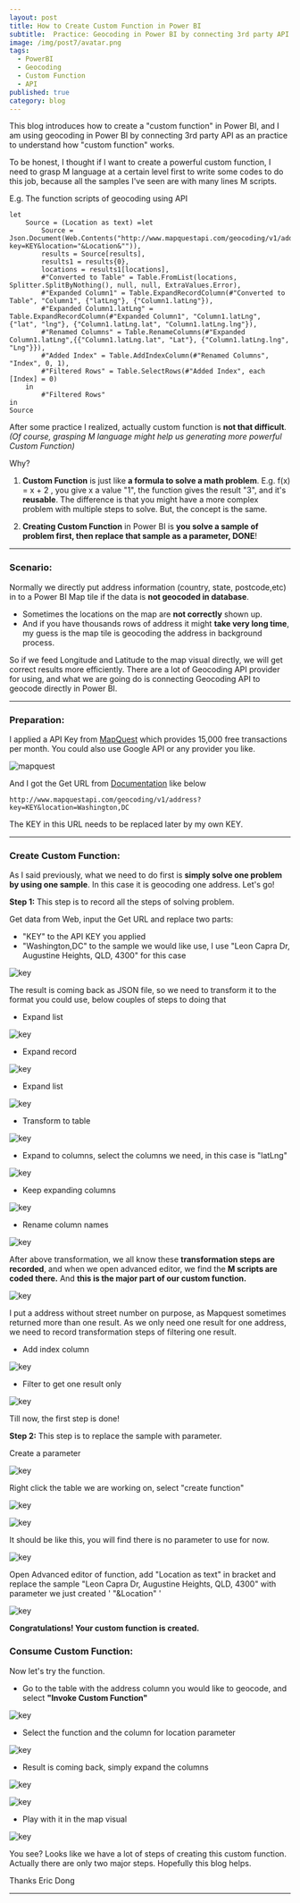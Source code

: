 ```yaml
---
layout: post
title: How to Create Custom Function in Power BI
subtitle:  Practice: Geocoding in Power BI by connecting 3rd party API
image: /img/post7/avatar.png
tags:
  - PowerBI
  - Geocoding
  - Custom Function
  - API
published: true
category: blog
---
```


This blog introduces how to create a "custom function" in Power BI, and I am using geocoding in Power BI by connecting 3rd party API as an practice to understand how "custom function" works.

To be honest, I thought if I want to create a powerful custom function, I need to grasp M language at a certain level first to write some codes to do this job, because all the samples I've seen are with many lines M scripts. 

E.g. The function scripts of geocoding using API

```
let 
	Source = (Location as text) =let
        Source = Json.Document(Web.Contents("http://www.mapquestapi.com/geocoding/v1/address?key=KEY&location="&Location&"")),
        results = Source[results],
        results1 = results{0},
        locations = results1[locations],
        #"Converted to Table" = Table.FromList(locations, Splitter.SplitByNothing(), null, null, ExtraValues.Error),
        #"Expanded Column1" = Table.ExpandRecordColumn(#"Converted to Table", "Column1", {"latLng"}, {"Column1.latLng"}),
        #"Expanded Column1.latLng" = Table.ExpandRecordColumn(#"Expanded Column1", "Column1.latLng", {"lat", "lng"}, {"Column1.latLng.lat", "Column1.latLng.lng"}),
        #"Renamed Columns" = Table.RenameColumns(#"Expanded Column1.latLng",{{"Column1.latLng.lat", "Lat"}, {"Column1.latLng.lng", "Lng"}}),
        #"Added Index" = Table.AddIndexColumn(#"Renamed Columns", "Index", 0, 1),
        #"Filtered Rows" = Table.SelectRows(#"Added Index", each [Index] = 0)
    in
        #"Filtered Rows"
in 
Source
```

After some practice I realized, actually custom function is **not that difficult**. *(Of course, grasping M language might help us generating more powerful Custom Function)*

Why?

1. **Custom Function** is just like **a formula to solve a math problem**. E.g. f(x) = x + 2 , you give x a value "1", the function gives the result "3", and it's **reusable**. The difference is that you might have a more complex problem with multiple steps to solve. But, the concept is the same.

2. **Creating Custom Function** in Power BI is **you solve a sample of problem first, then replace that sample as a parameter, DONE**!  

---

### Scenario:

Normally we directly put address information (country, state, postcode,etc) in to a Power BI Map tile if  the data is **not geocoded in database**. 


- Sometimes the locations on the map are **not correctly** shown up. 
- And if you have thousands rows of address it might **take very long time**, my guess is the map tile is geocoding the address in background process. 

So if we feed Longitude and Latitude to the map visual directly, we will get correct results more efficiently. There are a lot of Geocoding API provider for using, and what we are going do is connecting Geocoding API to geocode directly in Power BI.

---

### Preparation:

I applied a API Key from [MapQuest](https://developer.mapquest.com/) which provides 15,000 free transactions per month. You could also use Google API or any provider you like. 

![mapquest](/img/post7/Image2.png)


And I got the Get URL from [Documentation](https://developer.mapquest.com/documentation/geocoding-api/) like below

```
http://www.mapquestapi.com/geocoding/v1/address?key=KEY&location=Washington,DC
```

The KEY in this URL needs to be replaced later by my own KEY.


---

### Create Custom Function:

As I said previously, what we need to do first is **simply solve one problem by using one sample**. In this case it is geocoding one address. Let's go!

**Step 1:** This step is to record all the steps of solving problem.

Get data from Web, input the Get URL and replace two parts: 

- "KEY" to the API KEY you applied
- "Washington,DC" to the sample we would like use, I use "Leon Capra Dr, Augustine Heights, QLD, 4300" for this case

![key](/img/post7/Image3.png)

The result is coming back as JSON file, so we need to transform it to the format you could use, below couples of steps to doing that

- Expand list

![key](/img/post7/Image4.png)


- Expand record

![key](/img/post7/Image5.png)

- Expand list

![key](/img/post7/Image6.png)

- Transform to table

![key](/img/post7/Image7.png)

- Expand to columns, select the columns we need, in this case is "latLng"

![key](/img/post7/Image8.png)

- Keep expanding columns

![key](/img/post7/Image11.png)

- Rename column names

![key](/img/post7/Image12.png)

After above transformation, we all know these **transformation steps are recorded**, and when we open advanced editor, we find the **M scripts are coded there.** And **this is the major part of our custom function.**

![key](/img/post7/Image13.png)

I put a address without street number on purpose, as Mapquest sometimes returned more than one result. As we only need one result for one address, we need to record transformation steps of filtering one result.

- Add index column

![key](/img/post7/Image15.png)

- Filter to get one result only

![key](/img/post7/Image16.png)

Till now, the first step is done!

**Step 2:**
This step is to replace the sample with parameter.

Create a parameter

![key](/img/post7/Image17.png)

Right click the table we are working on, select "create function"

![key](/img/post7/Image18.png)

![key](/img/post7/Image20.png)

It should be like this, you will find there is no parameter to use for now.

![key](/img/post7/Image21.png)

Open Advanced editor of function, add "Location as text" in bracket and replace the sample "Leon Capra Dr, Augustine Heights, QLD, 4300" with parameter we just created ' "&Location" '

![key](/img/post7/Image31.png)

**Congratulations! Your custom function is created.**


### Consume Custom Function:

Now let's try the function.

- Go to the table with the address column you would like to geocode, and select **"Invoke Custom Function"**

![key](/img/post7/Image22.png)

- Select the function and the column for location parameter

![key](/img/post7/Image23.png)

- Result is coming back, simply expand the columns

![key](/img/post7/Image26.png)

![key](/img/post7/Image28.png)

- Play with it in the map visual

![key](/img/post7/Image30.png)

You see? Looks like we have a lot of steps of creating this custom function. Actually there are only two major steps. Hopefully this blog helps.


Thanks
Eric Dong

---
